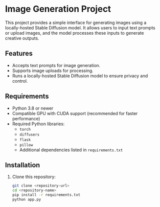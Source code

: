 # Image Generation Project

This project provides a simple interface for generating images using a locally-hosted Stable Diffusion model. It allows users to input text prompts or upload images, and the model processes these inputs to generate creative outputs.

## Features
- Accepts text prompts for image generation.
- Supports image uploads for processing.
- Runs a locally-hosted Stable Diffusion model to ensure privacy and control.

## Requirements
- Python 3.8 or newer
- Compatible GPU with CUDA support (recommended for faster performance)
- Required Python libraries:
  - `torch`
  - `diffusers`
  - `flask`
  - `pillow`
  - Additional dependencies listed in `requirements.txt`

## Installation
1. Clone this repository:
   ```bash
   git clone <repository-url>
   cd <repository-name>
   pip install -r requirements.txt
   python app.py